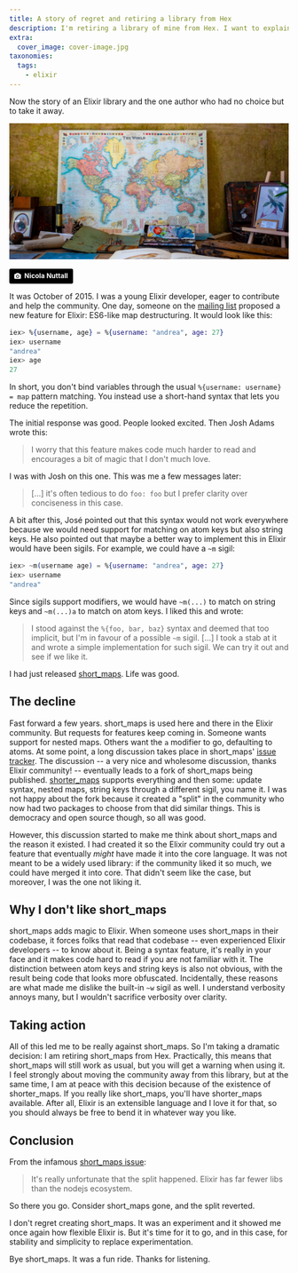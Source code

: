 ```yaml
---
title: A story of regret and retiring a library from Hex
description: I'm retiring a library of mine from Hex. I want to explain why.
extra:
  cover_image: cover-image.jpg
taxonomies:
  tags:
    - elixir
---
```


Now the story of an Elixir library and the one author who had no choice but to take it away.

<!-- more -->

![Cover image of a map](cover-image.jpg)

<a style="background-color:black;color:white;text-decoration:none;padding:4px 6px;font-family:-apple-system, BlinkMacSystemFont, &quot;San Francisco&quot;, &quot;Helvetica Neue&quot;, Helvetica, Ubuntu, Roboto, Noto, &quot;Segoe UI&quot;, Arial, sans-serif;font-size:12px;font-weight:bold;line-height:1.2;display:inline-block;border-radius:3px" href="https://unsplash.com/@nicnut?utm_medium=referral&amp;utm_campaign=photographer-credit&amp;utm_content=creditBadge" target="_blank" rel="noopener noreferrer" title="Download free do whatever you want high-resolution photos from Nicola Nuttall"><span style="display:inline-block;padding:2px 3px"><svg xmlns="http://www.w3.org/2000/svg" style="height:12px;width:auto;position:relative;vertical-align:middle;top:-1px;fill:white" viewBox="0 0 32 32"><title>unsplash-logo</title><path d="M20.8 18.1c0 2.7-2.2 4.8-4.8 4.8s-4.8-2.1-4.8-4.8c0-2.7 2.2-4.8 4.8-4.8 2.7.1 4.8 2.2 4.8 4.8zm11.2-7.4v14.9c0 2.3-1.9 4.3-4.3 4.3h-23.4c-2.4 0-4.3-1.9-4.3-4.3v-15c0-2.3 1.9-4.3 4.3-4.3h3.7l.8-2.3c.4-1.1 1.7-2 2.9-2h8.6c1.2 0 2.5.9 2.9 2l.8 2.4h3.7c2.4 0 4.3 1.9 4.3 4.3zm-8.6 7.5c0-4.1-3.3-7.5-7.5-7.5-4.1 0-7.5 3.4-7.5 7.5s3.3 7.5 7.5 7.5c4.2-.1 7.5-3.4 7.5-7.5z"></path></svg></span><span style="display:inline-block;padding:2px 3px">Nicola Nuttall</span></a>

It was October of 2015. I was a young Elixir developer, eager to contribute and help the community. One day, someone on the [mailing list][ml-discussion] proposed a new feature for Elixir: ES6-like map destructuring. It would look like this:

```elixir
iex> %{username, age} = %{username: "andrea", age: 27}
iex> username
"andrea"
iex> age
27
```

In short, you don't bind variables through the usual `%{username: username} = map` pattern matching. You instead use a short-hand syntax that lets you reduce the repetition.

The initial response was good. People looked excited. Then Josh Adams wrote this:

> I worry that this feature makes code much harder to read and encourages a bit of magic that I don't much love.

I was with Josh on this one. This was me a few messages later:

> [...] it's often tedious to do `foo: foo` but I prefer clarity over conciseness in this case.

A bit after this, José pointed out that this syntax would not work everywhere because we would need support for matching on atom keys but also string keys. He also pointed out that maybe a better way to implement this in Elixir would have been sigils. For example, we could have a `~m` sigil:

```elixir
iex> ~m(username age) = %{username: "andrea", age: 27}
iex> username
"andrea"
```

Since sigils support modifiers, we would have `~m(...)` to match on string keys and `~m(...)a` to match on atom keys. I liked this and wrote:

> I stood against the `%{foo, bar, baz}` syntax and deemed that too implicit, but I'm in favour of a possible `~m` sigil. [...] I took a stab at it and wrote a simple implementation for such sigil. We can try it out and see if we like it.

I had just released [short_maps][short_maps]. Life was good.

## The decline

Fast forward a few years. short_maps is used here and there in the Elixir community. But requests for features keep coming in. Someone wants support for nested maps. Others want the `a` modifier to go, defaulting to atoms. At some point, a long discussion takes place in short_maps' [issue tracker][shorter_maps-issue]. The discussion -- a very nice and wholesome discussion, thanks Elixir community! -- eventually leads to a fork of short_maps being published. [shorter_maps][shorter_maps] supports everything and then some: update syntax, nested maps, string keys through a different sigil, you name it. I was not happy about the fork because it created a "split" in the community who now had two packages to choose from that did similar things. This is democracy and open source though, so all was good.

However, this discussion started to make me think about short_maps and the reason it existed. I had created it so the Elixir community could try out a feature that eventually *might* have made it into the core language. It was not meant to be a widely used library: if the community liked it so much, we could have merged it into core. That didn't seem like the case, but moreover, I was the one not liking it.

## Why I don't like short_maps

short_maps adds magic to Elixir. When someone uses short_maps in their codebase, it forces folks that read that codebase -- even experienced Elixir developers -- to know about it. Being a syntax feature, it's really in your face and it makes code hard to read if you are not familiar with it. The distinction between atom keys and string keys is also not obvious, with the result being code that looks more obfuscated. Incidentally, these reasons are what made me dislike the built-in `~w` sigil as well. I understand verbosity annoys many, but I wouldn't sacrifice verbosity over clarity.

## Taking action

All of this led me to be really against short_maps. So I'm taking a dramatic decision: I am retiring short_maps from Hex. Practically, this means that short_maps will still work as usual, but you will get a warning when using it. I feel strongly about moving the community away from this library, but at the same time, I am at peace with this decision because of the existence of shorter_maps. If you really like short_maps, you'll have shorter_maps available. After all, Elixir is an extensible language and I love it for that, so you should always be free to bend it in whatever way you like.

## Conclusion

From the infamous [short_maps issue][shorter_maps-issue]:

> It's really unfortunate that the split happened. Elixir has far fewer libs than the nodejs ecosystem.

So there you go. Consider short_maps gone, and the split reverted.

I don't regret creating short_maps. It was an experiment and it showed me once again how flexible Elixir is. But it's time for it to go, and in this case, for stability and simplicity to replace experimentation.

Bye short_maps. It was a fun ride. Thanks for listening.


[ml-discussion]: https://groups.google.com/forum/#!topic/elixir-lang-core/NoUo2gqQR3I
[short_maps]: https://github.com/whatyouhide/short_maps
[shorter_maps]: https://github.com/meyercm/shorter_maps
[shorter_maps-issue]: https://github.com/whatyouhide/short_maps/issues/11
